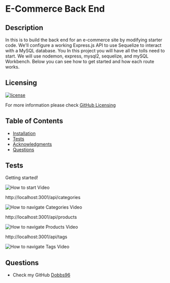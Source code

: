 # E-Commerce Back End

## Description

In this is to build the back end for an e-commerce site by modifying starter code. We'll configure a working Express.js API to use Sequelize to interact with a MySQL database. You In this project you will have all the tolls need to start. We will use nodemon, express, mysql2, sequelize, and mySQL Workbench. Below you can see how to get started and how each route works.

## Licensing

[![license](https://img.shields.io/badge/license-MIT-blue)](https://shields.io)

For more information please check [GitHub Licensing](https://docs.github.com/en/github/creating-cloning-and-archiving-repositories/creating-a-repository-on-github/licensing-a-repository)

## Table of Contents

- [Installation](#installation)
- [Tests](#tests)
- [Acknowledgments](#acknowledgments)
- [Questions](#questions)

## Tests

Getting started!

![How to start Video](./assets/Getting_Started.gif)

http://localhost:3001/api/categories

![How to navigate Categories Video](./assets/Categories.gif)

http://localhost:3001/api/products

![How to navigate Products Video](./assets/Products.gif)

http://localhost:3001/api/tags

![How to navigate Tags Video](./assets/Tags.gif)

## Questions

- Check my GitHub [Dobbs96](https://github.com/Dobbs96)
